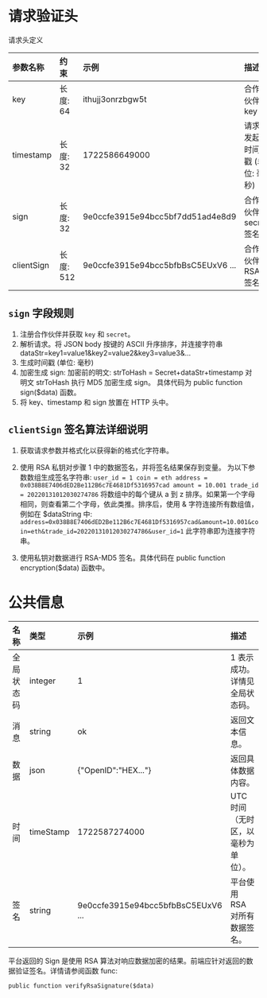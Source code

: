 # 请求验证头

请求头定义

| 参数名称   | 约束      | 示例                               | 描述                        |
| :--------- | :-------- | :--------------------------------- | :-------------------------- |
| key        | 长度: 64  | ithujj3onrzbgw5t                   | 合作伙伴 key                |
| timestamp  | 长度: 32  | 1722586649000                      | 请求发起时间戳 (单位: 毫秒) |
| sign       | 长度: 32  | 9e0ccfe3915e94bcc5bf7dd51ad4e8d9   | 合作伙伴 secret 签名        |
| clientSign | 长度: 512 | 9e0ccfe3915e94bcc5bfbBsC5EUxV6 ... | 合作伙伴 RSA 签名           |

## `sign` 字段规则

1. 注册合作伙伴并获取 `key` 和 `secret`。
2. 解析请求。将 JSON body 按键的 ASCII 升序排序，并连接字符串 dataStr=key1=value1&key2=value2&key3=value3&...
3. 生成时间戳 (单位: 毫秒)
4. 加密生成 sign: 加密前的明文: strToHash = Secret+dataStr+timestamp 对明文 strToHash 执行 MD5 加密生成 sign。
具体代码为 public function sign($data) 函数。
5. 将 key、timestamp 和 sign 放置在 HTTP 头中。

## `clientSign` 签名算法详细说明

1. 获取请求参数并格式化以获得新的格式化字符串。

2. 使用 RSA 私钥对步骤 1 中的数据签名，并将签名结果保存到变量。
为以下参数数组生成签名字符串: `user_id = 1 coin = eth address = 0x038B8E7406dED2Be112B6c7E4681Df5316957cad amount = 10.001 trade_id = 20220131012030274786`
将数组中的每个键从 a 到 z 排序。如果第一个字母相同，则查看第二个字母，依此类推。排序后，使用 & 字符连接所有数组值，例如在 $dataString 中:
`address=0x038B8E7406dED2Be112B6c7E4681Df5316957cad&amount=10.001&coin=eth&trade_id=20220131012030274786&user_id=1`
此字符串即为连接字符串。

3. 使用私钥对数据进行 RSA-MD5 签名。具体代码在 public function encryption($data) 函数中。

# 公共信息

| 名称       | 类型      | 示例                               | 描述                               |
| :--------- | :-------- | :--------------------------------- | :--------------------------------- |
| 全局状态码 | integer   | 1                                  | 1 表示成功。详情见全局状态码。     |
| 消息       | string    | ok                                 | 返回文本信息。                     |
| 数据       | json      | {"OpenID":"HEX..."}                | 返回具体数据内容。                 |
| 时间       | timeStamp | 1722587274000                      | UTC 时间（无时区，以毫秒为单位）。 |
| 签名       | string    | 9e0ccfe3915e94bcc5bfbBsC5EUxV6 ... | 平台使用 RSA 对所有数据签名。      |

平台返回的 Sign 是使用 RSA 算法对响应数据加密的结果。前端应针对返回的数据验证签名。详情请参阅函数 func: 

`public function verifyRsaSignature($data)`